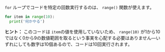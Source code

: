 `for` ループでコードを特定の回数実行するのは、 `range()` 関数が使えます。

```python
for item in range(10):
  print('何かやる')
```

**ヒント：** このコードは `item`の値を使用していないため、 `range(10)` が1から10ではなく0から9の数値範囲を取るという事実を心配する必要はありません—いずれにしても数字は10個あるので、コードは10回実行されます。


